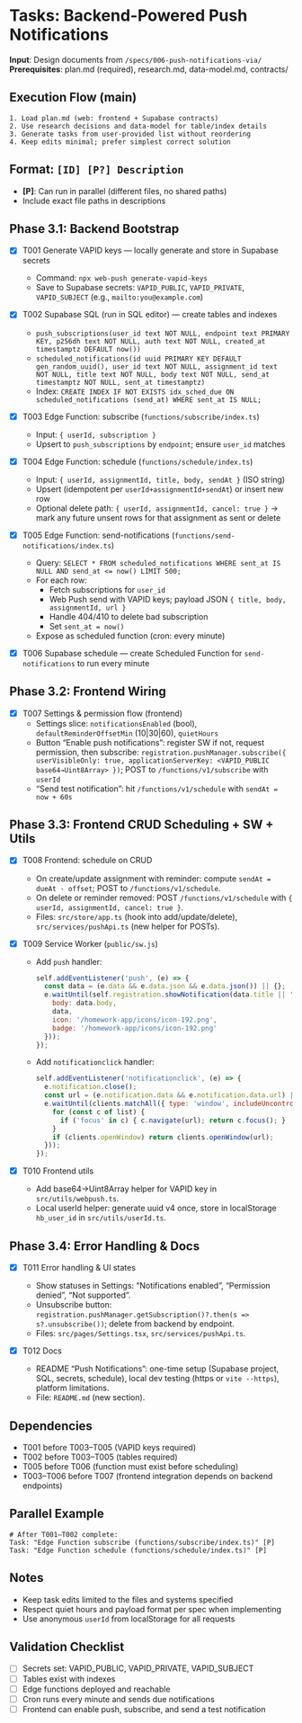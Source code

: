 # Tasks: Backend-Powered Push Notifications

**Input**: Design documents from `/specs/006-push-notifications-via/`
**Prerequisites**: plan.md (required), research.md, data-model.md, contracts/

## Execution Flow (main)
```
1. Load plan.md (web: frontend + Supabase contracts)
2. Use research decisions and data-model for table/index details
3. Generate tasks from user-provided list without reordering
4. Keep edits minimal; prefer simplest correct solution
```

## Format: `[ID] [P?] Description`
- **[P]**: Can run in parallel (different files, no shared paths)
- Include exact file paths in descriptions

## Phase 3.1: Backend Bootstrap
- [x] T001 Generate VAPID keys — locally generate and store in Supabase secrets
  - Command: `npx web-push generate-vapid-keys`
  - Save to Supabase secrets: `VAPID_PUBLIC`, `VAPID_PRIVATE`, `VAPID_SUBJECT` (e.g., `mailto:you@example.com`)

- [x] T002 Supabase SQL (run in SQL editor) — create tables and indexes
  - `push_subscriptions(user_id text NOT NULL, endpoint text PRIMARY KEY, p256dh text NOT NULL, auth text NOT NULL, created_at timestamptz DEFAULT now())`
  - `scheduled_notifications(id uuid PRIMARY KEY DEFAULT gen_random_uuid(), user_id text NOT NULL, assignment_id text NOT NULL, title text NOT NULL, body text NOT NULL, send_at timestamptz NOT NULL, sent_at timestamptz)`
  - Index: `CREATE INDEX IF NOT EXISTS idx_sched_due ON scheduled_notifications (send_at) WHERE sent_at IS NULL;`

- [x] T003 Edge Function: subscribe (`functions/subscribe/index.ts`)
  - Input: `{ userId, subscription }`
  - Upsert to `push_subscriptions` by `endpoint`; ensure `user_id` matches

- [x] T004 Edge Function: schedule (`functions/schedule/index.ts`)
  - Input: `{ userId, assignmentId, title, body, sendAt }` (ISO string)
  - Upsert (idempotent per `userId+assignmentId+sendAt`) or insert new row
  - Optional delete path: `{ userId, assignmentId, cancel: true }` → mark any future unsent rows for that assignment as sent or delete

- [x] T005 Edge Function: send-notifications (`functions/send-notifications/index.ts`)
  - Query: `SELECT * FROM scheduled_notifications WHERE sent_at IS NULL AND send_at <= now() LIMIT 500;`
  - For each row:
    - Fetch subscriptions for `user_id`
    - Web Push send with VAPID keys; payload JSON `{ title, body, assignmentId, url }`
    - Handle 404/410 to delete bad subscription
    - Set `sent_at = now()`
  - Expose as scheduled function (cron: every minute)

- [x] T006 Supabase schedule — create Scheduled Function for `send-notifications` to run every minute

## Phase 3.2: Frontend Wiring
- [x] T007 Settings & permission flow (frontend)
  - Settings slice: `notificationsEnabled` (bool), `defaultReminderOffsetMin` (10|30|60), `quietHours`
  - Button “Enable push notifications”: register SW if not, request permission, then subscribe: `registration.pushManager.subscribe({ userVisibleOnly: true, applicationServerKey: <VAPID_PUBLIC base64→Uint8Array> })`; POST to `/functions/v1/subscribe` with `userId`
  - “Send test notification”: hit `/functions/v1/schedule` with `sendAt = now + 60s`

## Phase 3.3: Frontend CRUD Scheduling + SW + Utils
- [x] T008 Frontend: schedule on CRUD
  - On create/update assignment with reminder: compute `sendAt = dueAt - offset`; POST to `/functions/v1/schedule`.
  - On delete or reminder removed: POST `/functions/v1/schedule` with `{ userId, assignmentId, cancel: true }`.
  - Files: `src/store/app.ts` (hook into add/update/delete), `src/services/pushApi.ts` (new helper for POSTs).

- [x] T009 Service Worker (`public/sw.js`)
  - Add `push` handler:
    ```js
    self.addEventListener('push', (e) => {
      const data = (e.data && e.data.json && e.data.json()) || {};
      e.waitUntil(self.registration.showNotification(data.title || 'Homework Buddy', {
        body: data.body,
        data,
        icon: '/homework-app/icons/icon-192.png',
        badge: '/homework-app/icons/icon-192.png'
      }));
    });
    ```
  - Add `notificationclick` handler:
    ```js
    self.addEventListener('notificationclick', (e) => {
      e.notification.close();
      const url = (e.notification.data && e.notification.data.url) || '/homework-app/#/main';
      e.waitUntil(clients.matchAll({ type: 'window', includeUncontrolled: true }).then((list) => {
        for (const c of list) {
          if ('focus' in c) { c.navigate(url); return c.focus(); }
        }
        if (clients.openWindow) return clients.openWindow(url);
      }));
    });
    ```

- [x] T010 Frontend utils
  - Add base64→Uint8Array helper for VAPID key in `src/utils/webpush.ts`.
  - Local userId helper: generate uuid v4 once, store in localStorage `hb_user_id` in `src/utils/userId.ts`.

## Phase 3.4: Error Handling & Docs
- [x] T011 Error handling & UI states
  - Show statuses in Settings: “Notifications enabled”, “Permission denied”, “Not supported”.
  - Unsubscribe button: `registration.pushManager.getSubscription()?.then(s => s?.unsubscribe())`; delete from backend by endpoint.
  - Files: `src/pages/Settings.tsx`, `src/services/pushApi.ts`.

- [x] T012 Docs
  - README “Push Notifications”: one-time setup (Supabase project, SQL, secrets, schedule), local dev testing (https or `vite --https`), platform limitations.
  - File: `README.md` (new section).

## Dependencies
- T001 before T003–T005 (VAPID keys required)
- T002 before T003–T005 (tables required)
- T005 before T006 (function must exist before scheduling)
- T003–T006 before T007 (frontend integration depends on backend endpoints)

## Parallel Example
```
# After T001–T002 complete:
Task: "Edge Function subscribe (functions/subscribe/index.ts)" [P]
Task: "Edge Function schedule (functions/schedule/index.ts)" [P]
```

## Notes
- Keep task edits limited to the files and systems specified
- Respect quiet hours and payload format per spec when implementing
- Use anonymous `userId` from localStorage for all requests

## Validation Checklist
- [ ] Secrets set: VAPID_PUBLIC, VAPID_PRIVATE, VAPID_SUBJECT
- [ ] Tables exist with indexes
- [ ] Edge functions deployed and reachable
- [ ] Cron runs every minute and sends due notifications
- [ ] Frontend can enable push, subscribe, and send a test notification
